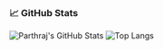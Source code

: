 ### 📈 GitHub Stats

![Parthraj's GitHub Stats](https://github-readme-stats.vercel.app/api?username=parthraj-g0hil&show_icons=true&theme=radical&hide_title=true)
![Top Langs](https://github-readme-stats.vercel.app/api/top-langs/?username=parthraj-g0hil&layout=compact&theme=radical)
